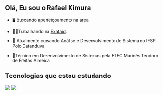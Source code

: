 ## Olá, Eu sou o Rafael Kimura 

- 🖥️ Buscando aperfeiçoamento na área

- 🧑‍💻Trabalhando na [Exataid](https://www.exataid.com.br/).

- 📖 Atualmente cursando Análise e Desenvolvimento de Sistema no IFSP Polo Catanduva

- 📕Técnico em Desenvolvimento de Sistemas pela ETEC Marinês Teodoro de Freitas Almeida

## Tecnologias que estou estudando
![](https://img.shields.io/badge/Java-ED8B00?style=for-the-badge&logo=openjdk&logoColor=white)
![](https://img.shields.io/badge/Android-3DDC84?style=for-the-badge&logo=android&logoColor=white)

